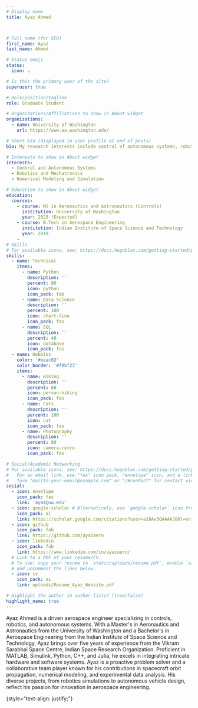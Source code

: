 ```yaml
---
# Display name
title: Ayaz Ahmed



# Full name (for SEO)
first_name: Ayaz
last_name: Ahmed

# Status emoji
status:
  icon: ☕️

# Is this the primary user of the site?
superuser: true

# Role/position/tagline
role: Graduate Student

# Organizations/Affiliations to show in About widget
organizations:
  - name: University of Washington
    url: https://www.aa.washington.edu/

# Short bio (displayed in user profile at end of posts)
bio: My research interests include control of autonomous systems, robotics, Mechatronics, Numerical Modeling and Simulation.

# Interests to show in About widget
interests:
  - Control and Autonomous Systems
  - Robotics and Mechatronics
  - Numerical Modeling and Simulation

# Education to show in About widget
education:
  courses:
    - course: MS in Aeronautics and Astronautics (Controls)
      institution: University of Washington
      year: 2025 (Expected)
    - course: B.Tech in Aerospace Engineering
      institution: Indian Institute of Space Science and Technology
      year: 2018
    - 
# Skills
# For available icons, see: https://docs.hugoblox.com/getting-started/page-builder/#icons
skills:
  - name: Technical
    items:
      - name: Python
        description: ''
        percent: 80
        icon: python
        icon_pack: fab
      - name: Data Science
        description: ''
        percent: 100
        icon: chart-line
        icon_pack: fas
      - name: SQL
        description: ''
        percent: 40
        icon: database
        icon_pack: fas
  - name: Hobbies
    color: '#eeac02'
    color_border: '#f0bf23'
    items:
      - name: Hiking
        description: ''
        percent: 60
        icon: person-hiking
        icon_pack: fas
      - name: Cats
        description: ''
        percent: 100
        icon: cat
        icon_pack: fas
      - name: Photography
        description: ''
        percent: 80
        icon: camera-retro
        icon_pack: fas

# Social/Academic Networking
# For available icons, see: https://docs.hugoblox.com/getting-started/page-builder/#icons
#   For an email link, use "fas" icon pack, "envelope" icon, and a link in the
#   form "mailto:your-email@example.com" or "/#contact" for contact widget.
social:
  - icon: envelope
    icon_pack: fas
    link: 'ayaz@uw.edu'
  - icon: google-scholar # Alternatively, use `google-scholar` icon from `ai` icon pack
    icon_pack: ai
    link: https://scholar.google.com/citations?user=a18Av5QAAAAJ&hl=en
  - icon: github
    icon_pack: fab
    link: https://github.com/ayazaero
  - icon: linkedin
    icon_pack: fab
    link: https://www.linkedin.com/in/ayazaero/
  # Link to a PDF of your resume/CV.
  # To use: copy your resume to `static/uploads/resume.pdf`, enable `ai` icons in `params.yaml`,
  # and uncomment the lines below.
  - icon: cv
    icon_pack: ai
    link: uploads/Resume_Ayaz_Website.pdf

# Highlight the author in author lists? (true/false)
highlight_name: true
---
```


Ayaz Ahmed is a driven aerospace engineer specializing in controls, robotics, and autonomous systems. With a Master's in Aeronautics and Astronautics from the University of Washington and a Bachelor's in Aerospace Engineering from the Indian Institute of Space Science and Technology, Ayaz brings over five years of experience from the Vikram Sarabhai Space Centre, Indian Space Research Organization. Proficient in MATLAB, Simulink, Python, C++, and Julia, he excels in integrating intricate hardware and software systems. Ayaz is a proactive problem solver and a collaborative team player known for his contributions in spacecraft orbit propagation, numerical modeling, and experimental data analysis. His diverse projects, from robotics simulations to autonomous vehicle design, reflect his passion for innovation in aerospace engineering.

{style="text-align: justify;"}

